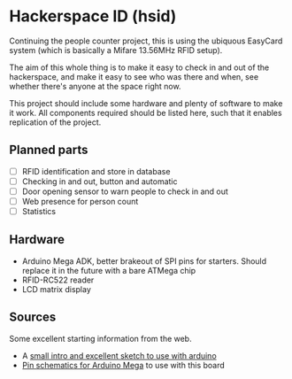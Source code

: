 Hackerspace ID (hsid)
====================

Continuing the people counter project, this is using the ubiquous
EasyCard system (which is basically a Mifare 13.56MHz RFID setup).

The aim of this whole thing is to make it easy to check in and out
of the hackerspace, and make it easy to see who was there and when,
see whether there's anyone at the space right now.

This project should include some hardware and plenty of software
to make it work. All components required should be listed here,
such that it enables replication of the project.

Planned parts
-------------

 * [ ] RFID identification and store in database
 * [ ] Checking in and out, button and automatic
 * [ ] Door opening sensor to warn people to check in and out
 * [ ] Web presence for person count
 * [ ] Statistics

Hardware
--------

 * Arduino Mega ADK, better brakeout of SPI pins for starters. Should replace it in the future with a bare ATMega chip
 * RFID-RC522 reader
 * LCD matrix display

Sources
-------

Some excellent starting information from the web.

 * A [small intro and excellent sketch to use with arduino][arduino]
 * [Pin schematics for Arduino Mega][pins] to use with this board


[arduino]: http://www.grantgibson.co.uk/blog/2012/04/how-to-get-started-with-the-mifare-mf522-an-and-arduino/ "How to get started with the Mifare MF522-AN and Arduino"
[pins]: http://www.b2cqshop.com/images/thumbs/0000433.jpg